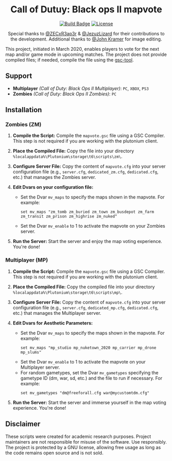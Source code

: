 
<div id="header" align="center">
  <h1>Call of Dutuy: Black ops II mapvote</h1>

  [![Build Badge](https://img.shields.io/badge/Developed_by-DoktorSAS-brightgreen?style=for-the-badge&logo=x)](https://twitter.com/DoktorSAS)
  [![License](https://img.shields.io/badge/LICENSE-GPL--3.0-blue?style=for-the-badge&logo=appveyor)](LICENSE)


Special thanks to [@ZECxR3ap3r](https://twitter.com/ZECxR3ap3r) & [@JezuzLizard](https://forum.plutonium.pw/user/jezuzlizard) for their contributions to the development. Additional thanks to [@John Kramer](https://forum.plutonium.pw/user/john-kramer) for image editing.

</div>

This project, initiated in March 2020, enables players to vote for the next map and/or game mode in upcoming matches. The project does not provide compiled files; if needed, compile the file using the [gsc-tool](https://github.com/xensik/gsc-tool).

## Support
- **Multiplayer** *(Call of Duty: Black Ops II Multiplayer)*: `PC`, `XBOX`, `PS3`
- **Zombies** *(Call of Duty: Black Ops II Zombies)*: `PC`

## Installation

### **Zombies (ZM)**

1. **Compile the Script:**
   Compile the `mapvote.gsc` file using a GSC Compiler. This step is not required if you are working with the plutonium client.

2. **Place the Compiled File:**
   Copy the file into your directory `%localappdata%\Plutonium\storage\t6\scripts\zm\`.

3. **Configure Server File:**
   Copy the content of `mapvote.cfg` into your server configuration file (e.g., `server.cfg`, `dedicated_zm.cfg`, `dedicated.cfg`, etc.) that manages the Zombies server.

4. **Edit Dvars on your configuration file:**
   - Set the Dvar `mv_maps` to specify the maps shown in the mapvote. For example:
     ```
     set mv_maps "zm_tomb zm_buried zm_town zm_busdepot zm_farm zm_transit zm_prison zm_highrise zm_nuked"
     ```
   - Set the Dvar `mv_enable` to 1 to activate the mapvote on your Zombies server.

5. **Run the Server:**
   Start the server and enjoy the map voting experience. You're done!

### **Multiplayer (MP)**

1. **Compile the Script:**
   Compile the `mapvote.gsc` file using a GSC Compiler. This step is not required if you are working with the plutonium client.

2. **Place the Compiled File:**
   Copy the compiled file into your directory `%localappdata%\Plutonium\storage\t6\scripts\mp\`.

3. **Configure Server File:**
   Copy the content of `mapvote.cfg` into your server configuration file (e.g., `server.cfg`, `dedicated_mp.cfg`, `dedicated.cfg`, etc.) that manages the Multiplayer server.

4. **Edit Dvars for Aesthetic Parameters:**
   - Set the Dvar `mv_maps` to specify the maps shown in the mapvote. For example:
     ```
     set mv_maps "mp_studio mp_nuketown_2020 mp_carrier mp_drone mp_slums"
     ```
   - Set the Dvar `mv_enable` to 1 to activate the mapvote on your Multiplayer server.
   - For random gametypes, set the Dvar `mv_gametypes` specifying the gametype ID (dm, war, sd, etc.) and the file to run if necessary. For example:
     ```
     set mv_gametypes "dm@freeforall.cfg war@mycustomtdm.cfg"
     ```

5. **Run the Server:**
   Start the server and immerse yourself in the map voting experience. You're done!


## Disclaimer
These scripts were created for academic research purposes. Project maintainers are not responsible for misuse of the software. Use responsibly. The project is protected by a GNU license, allowing free usage as long as the code remains open source and is not sold.
